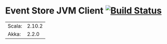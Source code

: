 # Event Store JVM Client [![Build Status](https://travis-ci.org/EventStore/eventstorejvmclient.png?branch=master)](https://travis-ci.org/EventStore/eventstorejvmclient)

<table border="0">
  <tr>
    <td>Scala: </td>
    <td>2.10.2</td>
  </tr>
  <tr>
    <td>Akka: </td>
    <td>2.2.0</td>
  </tr>
</table>